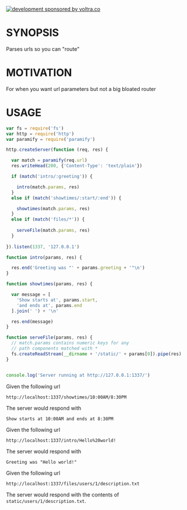 [![development sponsored by voltra.co](https://img.shields.io/badge/Development%20sponsored%20by-Voltra.co-yellow.svg)](https://voltra.co/)

# SYNOPSIS
Parses urls so you can "route"

# MOTIVATION
For when you want url parameters but not a big bloated router

# USAGE
```js
var fs = require('fs')
var http = require('http')
var paramify = require('paramify')

http.createServer(function (req, res) {

  var match = paramify(req.url)
  res.writeHead(200, {'Content-Type': 'text/plain'})

  if (match('intro/:greeting')) {

    intro(match.params, res)
  }
  else if (match('showtimes/:start/:end')) {

    showtimes(match.params, res)
  }
  else if (match('files/*')) {
  
    serveFile(match.params, res)
  }
  
}).listen(1337, '127.0.0.1')

function intro(params, res) {

  res.end('Greeting was "' + params.greeting + '"\n')
}

function showtimes(params, res) {

  var message = [
    'Show starts at', params.start, 
    'and ends at', params.end
  ].join(' ') + '\n'

  res.end(message)
}

function serveFile(params, res) {
  // match.params contains numeric keys for any
  // path components matched with *
  fs.createReadStream(__dirname + '/static/' + params[0]).pipe(res)
}


console.log('Server running at http://127.0.0.1:1337/')
```

Given the following url
```
http://localhost:1337/showtimes/10:00AM/8:30PM
```

The server would respond with
```
Show starts at 10:00AM and ends at 8:30PM
```

Given the following url
```
http://localhost:1337/intro/Hello%20world!
```

The server would respond with
```
Greeting was "Hello world!"
```

Given the following url
```
http://localhost:1337/files/users/1/description.txt
```

The server would respond with the contents of `static/users/1/description.txt`.
